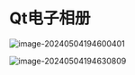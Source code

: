 # Qt电子相册

![image-20240504194600401](C:\Users\Blacktea\AppData\Roaming\Typora\typora-user-images\image-20240504194600401.png)

![image-20240504194630809](C:\Users\Blacktea\AppData\Roaming\Typora\typora-user-images\image-20240504194630809.png)
